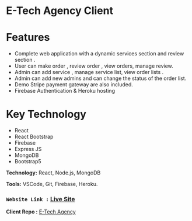 # E-Tech Agency Client

# Features 
- Complete web application with a dynamic services section and review section .
- User can make order , review order , view orders, manage review.
- Admin can add service , manage service list, view order lists .
- Admin can add new admins and can change the status of the order list.
- Demo Stripe payment gateway are also included. 
- Firebase Authentication & Heroku hosting

# Key Technology
- React 
- React Bootstrap
- Firebase
- Express JS
- MongoDB
- Bootstrap5

**Technology:** React, Node.js, MongoDB

**Tools:** VSCode, Git, Firebase, Heroku.

###  `Website Link :` [Live Site](https://e-tech-agency.web.app/)

**Client Repo :** [E-Tech Agency](https://github.com/azmir849/E-Tech-Agency/tree/master/e-tech-client) 
